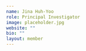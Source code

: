 ```yaml
---
name: Jina Huh-Yoo
role: Principal Investigator
image: placeholder.jpg
website: ""
bio: ""
layout: member
---
```

